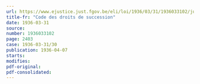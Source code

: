 ```yaml
---
url: https://www.ejustice.just.fgov.be/eli/loi/1936/03/31/1936033102/justel
title-fr: "Code des droits de succession"
date: 1936-03-31
source:
number: 1936033102
page: 2403
case: 1936-03-31/30
publication: 1936-04-07
starts:
modifies:
pdf-original:
pdf-consolidated:
---
```


